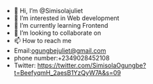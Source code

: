 - 👋 Hi, I’m @Simisolajuliet
- 👀 I’m interested in Web development
- 🌱 I’m currently learning Frontend 
- 💞️ I’m looking to collaborate on 
- 📫 How to reach me 
- Email:ogungbejuliet@gmail.com
- phone number:+2349028452108
- Twitter: 
https://twitter.com/SimisolaOgungbe?t=BeefyqmH_2aesB1YzQyW7A&s=09
<!---
Simisolajuliet/Simisolajuliet is a ✨ special ✨ repository because its `README.md` (this file) appears on your GitHub profile.
You can click the Preview link to take a look at your changes.
--->
